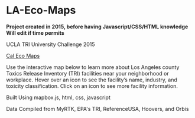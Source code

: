 # LA-Eco-Maps

**Project created in 2015, before having Javascript/CSS/HTML knowledge** **Will edit if time permits**

UCLA TRI University Challenge 2015

<a href = "http://www.environment.ucla.edu/ccep/calecomaps/">Cal Eco Maps<a/>

Use the interactive map below to learn more about Los Angeles county Toxics Release Inventory
(TRI) facilities near your neighborhood or workplace. Hover over an icon to see the facility’s name,
industry, and toxicity classification. Click on an icon to see more facility information.

Built Using mapbox.js, html, css, javascript

Data Compiled from MyRTK, EPA's TRI, ReferenceUSA, Hoovers, and Orbis
